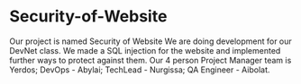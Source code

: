 # Security-of-Website
Our project is named Security of Website
We are doing development for our DevNet class.
We made a SQL injection for the website and implemented further ways to protect against them.
Our 4 person Project Manager team is Yerdos;
DevOps - Abylai; TechLead - Nurgissa; QA Engineer - Aibolat.
